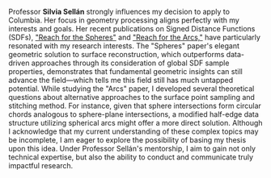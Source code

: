 Professor **Silvia Sellán** strongly influences my decision to apply to Columbia. Her focus in geometry processing aligns perfectly with my interests and goals. Her recent publications on Signed Distance Functions (SDFs), ["Reach for the Spheres"](https://odedstein.com/projects/reach-for-the-spheres/) and ["Reach for the Arcs,"](https://odedstein.com/projects/reach-for-the-arcs/) have particularly resonated with my research interests. The "Spheres" paper's elegant geometric solution to surface reconstruction, which outperforms data-driven approaches through its consideration of global SDF sample properties, demonstrates that fundamental geometric insights can still advance the field—which tells me this field still has much untapped potential. While studying the "Arcs" paper, I developed several theoretical questions about alternative approaches to the surface point sampling and stitching method. For instance, given that sphere intersections form circular chords analogous to sphere-plane intersections, a modified half-edge data structure utilizing spherical arcs might offer a more direct solution. Although I acknowledge that my current understanding of these complex topics may be incomplete, I am eager to explore the possibility of basing my thesis upon this idea. Under Professor Sellán's mentorship, I aim to gain not only technical expertise, but also the ability to conduct and communicate truly impactful research.
